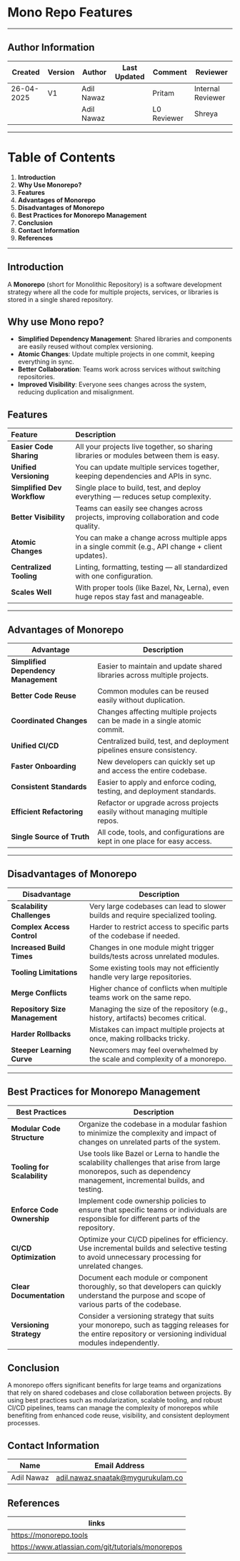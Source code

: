# Mono Repo Features

---

##  **Author Information**
| Created     | Version | Author        | Last Updated       | Comment          | Reviewer         |
|-------------|---------|---------------|--------------------|------------------|------------------|
| 26-04-2025  | V1      | Adil Nawaz    |                    | Pritam           | Internal Reviewer|
|             |       | Adil Nawaz    |          | L0 Reviewer      | Shreya           |

---

# Table of Contents

1. **Introduction**  
2. **Why Use Monorepo?**  
3. **Features**  
4. **Advantages of Monorepo**  
5. **Disadvantages of Monorepo**  
6. **Best Practices for Monorepo Management**  
7. **Conclusion**  
8. **Contact Information**  
9. **References**

---

## Introduction
A **Monorepo** (short for Monolithic Repository) is a software development strategy where all the code for multiple projects, services, or libraries is stored in a single shared repository.

## Why use Mono repo?

- **Simplified Dependency Management**: Shared libraries and components are easily reused without complex versioning.
- **Atomic Changes**: Update multiple projects in one commit, keeping everything in sync.
- **Better Collaboration**: Teams work across services without switching repositories.
- **Improved Visibility**: Everyone sees changes across the system, reducing duplication and misalignment.

## Features

| Feature | Description |
|:------|:------------|
| **Easier Code Sharing** | All your projects live together, so sharing libraries or modules between them is easy. |
| **Unified Versioning** | You can update multiple services together, keeping dependencies and APIs in sync. |
| **Simplified Dev Workflow** | Single place to build, test, and deploy everything — reduces setup complexity. |
| **Better Visibility** | Teams can easily see changes across projects, improving collaboration and code quality. |
| **Atomic Changes** | You can make a change across multiple apps in a single commit (e.g., API change + client updates). |
| **Centralized Tooling** | Linting, formatting, testing — all standardized with one configuration. |
| **Scales Well** | With proper tools (like Bazel, Nx, Lerna), even huge repos stay fast and manageable. |

---

## Advantages of Monorepo

| **Advantage**               | **Description**                                                                 |
|-------------------------------|---------------------------------------------------------------------------------|
| **Simplified Dependency Management** | Easier to maintain and update shared libraries across multiple projects.        |
| **Better Code Reuse**            | Common modules can be reused easily without duplication.                        |
| **Coordinated Changes**           | Changes affecting multiple projects can be made in a single atomic commit.      |
| **Unified CI/CD**                 | Centralized build, test, and deployment pipelines ensure consistency.            |
| **Faster Onboarding**             | New developers can quickly set up and access the entire codebase.               |
| **Consistent Standards**          | Easier to apply and enforce coding, testing, and deployment standards.           |
| **Efficient Refactoring**         | Refactor or upgrade across projects easily without managing multiple repos.      |
| **Single Source of Truth**       | All code, tools, and configurations are kept in one place for easy access.        |

---

## Disadvantages of Monorepo

| **Disadvantage**              | **Description**                                                                 |
|-------------------------------|---------------------------------------------------------------------------------|
| **Scalability Challenges**        | Very large codebases can lead to slower builds and require specialized tooling. |
| **Complex Access Control**        | Harder to restrict access to specific parts of the codebase if needed.           |
| **Increased Build Times**         | Changes in one module might trigger builds/tests across unrelated modules.      |
| **Tooling Limitations**           | Some existing tools may not efficiently handle very large repositories.         |
| **Merge Conflicts**               | Higher chance of conflicts when multiple teams work on the same repo.           |
| **Repository Size Management**    | Managing the size of the repository (e.g., history, artifacts) becomes critical.|
| **Harder Rollbacks**              | Mistakes can impact multiple projects at once, making rollbacks tricky.         |
| **Steeper Learning Curve**        | Newcomers may feel overwhelmed by the scale and complexity of a monorepo.        |

---

## Best Practices for Monorepo Management

| **Best Practices**          | **Description**                                                                                                                                                        |
|-----------------------------|------------------------------------------------------------------------------------------------------------------------------------------------------------------------|
| **Modular Code Structure**  | Organize the codebase in a modular fashion to minimize the complexity and impact of changes on unrelated parts of the system.                                            |
| **Tooling for Scalability** | Use tools like Bazel or Lerna to handle the scalability challenges that arise from large monorepos, such as dependency management, incremental builds, and testing.      |
| **Enforce Code Ownership**  | Implement code ownership policies to ensure that specific teams or individuals are responsible for different parts of the repository.                                    |
| **CI/CD Optimization**      | Optimize your CI/CD pipelines for efficiency. Use incremental builds and selective testing to avoid unnecessary processing for unrelated changes.                        |
| **Clear Documentation**     | Document each module or component thoroughly, so that developers can quickly understand the purpose and scope of various parts of the codebase.                          |
| **Versioning Strategy**     | Consider a versioning strategy that suits your monorepo, such as tagging releases for the entire repository or versioning individual modules independently.               |

## Conclusion
A monorepo offers significant benefits for large teams and organizations that rely on shared codebases and close collaboration between projects. By using best practices such as modularization, scalable tooling, and robust CI/CD pipelines, teams can manage the complexity of monorepos while benefiting from enhanced code reuse, visibility, and consistent deployment processes.

## Contact Information

| Name         | Email Address                                 |
|--------------|-----------------------------------------------|
| Adil Nawaz | adil.nawaz.snaatak@mygurukulam.co           |


## References 
|links | 
|-------|
|https://monorepo.tools |
|https://www.atlassian.com/git/tutorials/monorepos|
